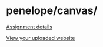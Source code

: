 # penelope/canvas/

[Assignment details](/homework/canvas)

[View your uploaded website](https://mpaulweeks.github.io/cfc2018/students/penelope/canvas/)
